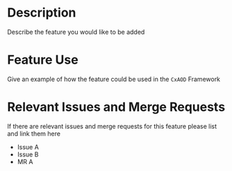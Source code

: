# Description

Describe the feature you would like to be added

# Feature Use

Give an example of how the feature could be used in the `CxAOD` Framework

# Relevant Issues and Merge Requests

If there are relevant issues and merge requests for this feature please list and link them here
   - Issue A
   - Issue B
   - MR A
